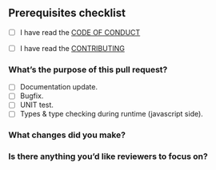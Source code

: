 ## Prerequisites checklist

- [ ] I have read the [CODE OF CONDUCT](https://github.com/ominesledlooopp/typescript-function-overloading/blob/main/.github/CODE_OF_CONDUCT.md)

- [ ] I have read the [CONTRIBUTING](https://github.com/ominesledlooopp/typescript-function-overloading/blob/main/.github/CONTRIBUTIING.md)

### What’s the purpose of this pull request?

- [ ] Documentation update.
- [ ] Bugfix.
- [ ] UNIT test.
- [ ] Types & type checking during runtime (javascript side). 

### What changes did you make?

### Is there anything you’d like reviewers to focus on?